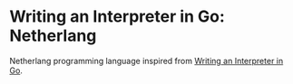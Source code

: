 # Writing an Interpreter in Go: Netherlang

Netherlang programming language inspired from [Writing an Interpreter in Go](https://interpreterbook.com/).

